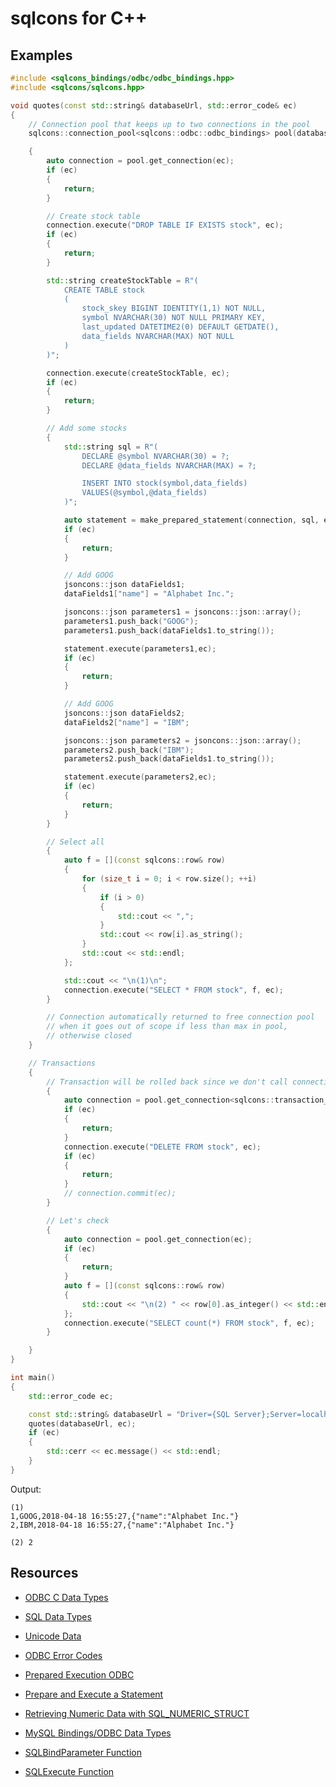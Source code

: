 # sqlcons for C++

## Examples

```c++
#include <sqlcons_bindings/odbc/odbc_bindings.hpp>
#include <sqlcons/sqlcons.hpp>

void quotes(const std::string& databaseUrl, std::error_code& ec)
{
    // Connection pool that keeps up to two connections in the pool
    sqlcons::connection_pool<sqlcons::odbc::odbc_bindings> pool(databaseUrl,2);

    {
        auto connection = pool.get_connection(ec);
        if (ec)
        {
            return;
        }

        // Create stock table
        connection.execute("DROP TABLE IF EXISTS stock", ec);
        if (ec)
        {
            return;
        }

        std::string createStockTable = R"(
            CREATE TABLE stock
            (
                stock_skey BIGINT IDENTITY(1,1) NOT NULL,
                symbol NVARCHAR(30) NOT NULL PRIMARY KEY,
                last_updated DATETIME2(0) DEFAULT GETDATE(),
                data_fields NVARCHAR(MAX) NOT NULL
            )
        )";

        connection.execute(createStockTable, ec);
        if (ec)
        {
            return;
        }

        // Add some stocks
        {
            std::string sql = R"(
                DECLARE @symbol NVARCHAR(30) = ?;
                DECLARE @data_fields NVARCHAR(MAX) = ?;

                INSERT INTO stock(symbol,data_fields)
                VALUES(@symbol,@data_fields)
            )";

            auto statement = make_prepared_statement(connection, sql, ec);
            if (ec)
            {
                return;
            }

            // Add GOOG
            jsoncons::json dataFields1;
            dataFields1["name"] = "Alphabet Inc.";

            jsoncons::json parameters1 = jsoncons::json::array();
            parameters1.push_back("GOOG");
            parameters1.push_back(dataFields1.to_string());

            statement.execute(parameters1,ec);
            if (ec)
            {
                return;
            }

            // Add GOOG
            jsoncons::json dataFields2;
            dataFields2["name"] = "IBM";

            jsoncons::json parameters2 = jsoncons::json::array();
            parameters2.push_back("IBM");
            parameters2.push_back(dataFields1.to_string());

            statement.execute(parameters2,ec);
            if (ec)
            {
                return;
            }
        }

        // Select all
        {
            auto f = [](const sqlcons::row& row)
            {            
                for (size_t i = 0; i < row.size(); ++i)
                {
                    if (i > 0)
                    {
                        std::cout << ",";
                    }
                    std::cout << row[i].as_string();
                }
                std::cout << std::endl;
            };

            std::cout << "\n(1)\n";
            connection.execute("SELECT * FROM stock", f, ec);
        }

        // Connection automatically returned to free connection pool
        // when it goes out of scope if less than max in pool,
        // otherwise closed
    }

    // Transactions
    {
        // Transaction will be rolled back since we don't call connection.commit()
        {
            auto connection = pool.get_connection<sqlcons::transaction_policy::man_commit>(ec);
            if (ec)
            {
                return;
            }
            connection.execute("DELETE FROM stock", ec);
            if (ec)
            {
                return;
            }
            // connection.commit(ec);
        }

        // Let's check
        {
            auto connection = pool.get_connection(ec);
            if (ec)
            {
                return;
            }
            auto f = [](const sqlcons::row& row)
            {            
                std::cout << "\n(2) " << row[0].as_integer() << std::endl;
            };
            connection.execute("SELECT count(*) FROM stock", f, ec);
        }

    }
}

int main()
{
    std::error_code ec;

    const std::string& databaseUrl = "Driver={SQL Server};Server=localhost;Database=quotes;Trusted_Connection=Yes;";
    quotes(databaseUrl, ec);
    if (ec)
    {
        std::cerr << ec.message() << std::endl;
    }
} 
```
Output:
```
(1)
1,GOOG,2018-04-18 16:55:27,{"name":"Alphabet Inc."}
2,IBM,2018-04-18 16:55:27,{"name":"Alphabet Inc."}

(2) 2
```

## Resources

- [ODBC C Data Types](https://docs.microsoft.com/en-us/sql/odbc/reference/appendixes/c-data-types)
- [SQL Data Types](https://docs.microsoft.com/en-us/sql/odbc/reference/appendixes/sql-data-types)
- [Unicode Data](https://docs.microsoft.com/en-us/sql/odbc/reference/develop-app/unicode-data)

- [ODBC Error Codes](https://docs.microsoft.com/en-us/sql/odbc/reference/appendixes/appendix-a-odbc-error-codes)
- [Prepared Execution ODBC](https://docs.microsoft.com/en-us/sql/odbc/reference/develop-app/prepared-execution-odbc)
- [Prepare and Execute a Statement](https://docs.microsoft.com/en-us/sql/relational-databases/native-client-odbc-how-to/execute-queries/prepare-and-execute-a-statement-odbc)
- [Retrieving Numeric Data with SQL_NUMERIC_STRUCT](https://support.microsoft.com/en-us/help/222831/howto-retrieving-numeric-data-with-sql-numeric-struct)
- [MySQL Bindings/ODBC Data Types](https://dev.mysql.com/doc/connector-odbc/en/connector-odbc-reference-datatypes.html)

- [SQLBindParameter Function](https://docs.microsoft.com/en-us/sql/odbc/reference/syntax/sqlbindparameter-function)
- [SQLExecute Function](https://docs.microsoft.com/en-us/sql/odbc/reference/syntax/sqlexecute-function)





